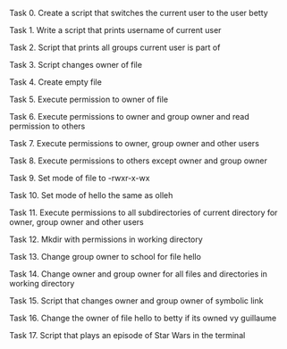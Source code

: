 Task 0. Create a script that switches the current user to the user betty

Task 1. Write a script that prints username of current user

Task 2. Script that prints all groups current user is part of

Task 3. Script changes owner of file 

Task 4. Create empty file

Task 5. Execute permission to owner of file

Task 6. Execute permissions to owner and group owner and read permission to others

Task 7. Execute permissions to owner, group owner and other users

Task 8. Execute permissions to others except owner and group owner

Task 9. Set mode of file to -rwxr-x-wx

Task 10. Set mode of hello the same as olleh

Task 11. Execute permissions to all subdirectories of current directory for owner, group owner and other users

Task 12. Mkdir with permissions in working directory

Task 13. Change group owner to school for file hello

Task 14. Change owner and group owner for all files and directories in working directory

Task 15. Script that changes owner and group owner of symbolic link

Task 16. Change the owner of file hello to betty if its owned vy guillaume

Task 17. Script that plays an episode of Star Wars in the terminal
